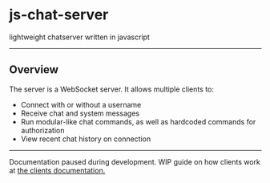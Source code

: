 # js-chat-server
lightweight chatserver written in javascript

---

## Overview

The server is a WebSocket server. It allows multiple clients to:

* Connect with or without a username
* Receive chat and system messages
* Run modular-like chat commands, as well as hardcoded commands for authorization
* View recent chat history on connection

---

Documentation paused during development.
WIP guide on how clients work at [the clients documentation.](CLIENTS.MD)
